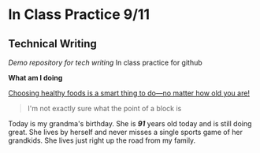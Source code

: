 # In Class Practice 9/11
## Technical Writing
*Demo repository for tech writing*
In class practice for github


**What am I doing**

[ Choosing healthy foods is a smart thing to do—no matter how old you are!](https://www.nia.nih.gov/health/healthy-eating)

>I'm not exactly sure what the point of a block is 

Today is my grandma's birthday. She is ***91*** years old today and is still doing great. 
She lives by herself and never misses a single sports game of her grandkids. 
She lives just right up the road from my family. 
